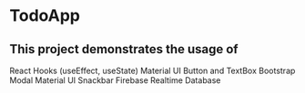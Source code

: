 # TodoApp

This project demonstrates the usage of
---

React Hooks (useEffect, useState)
Material UI Button and TextBox
Bootstrap Modal
Material UI Snackbar
Firebase Realtime Database
